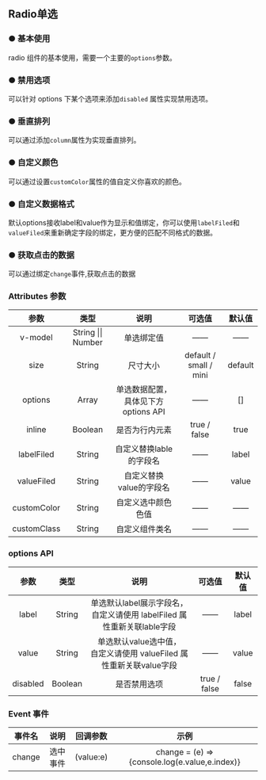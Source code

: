 <script setup>
    import demo1 from './demo1.vue' 
    import demo2 from './demo2.vue' 
    import demo3 from './demo3.vue'
    import demo4 from './demo4.vue'
    import demo5 from './demo5.vue'
    import demo6 from './demo6.vue'
</script>
## Radio单选

### ● 基本使用
<p> radio 组件的基本使用，需要一个主要的<code>options</code>参数。</p>
<demo1/>

### ● 禁用选项
<p>可以针对 options 下某个选项来添加<code>disabled</code> 属性实现禁用选项。</p>
<demo2/>

### ● 垂直排列
<p>可以通过添加<code>column</code>属性为实现垂直排列。</p>
<demo3/>

### ● 自定义颜色
<p>可以通过设置<code>customColor</code>属性的值自定义你喜欢的颜色。</p>
<demo4/>

### ● 自定义数据格式
<p>默认options接收label和value作为显示和值绑定，你可以使用<code>labelFiled</code>和<code>valueFiled</code>来重新确定字段的绑定，更方便的匹配不同格式的数据。</p>
<demo5/>

### ● 获取点击的数据
<p>可以通过绑定<code>change</code>事件,获取点击的数据</p>
<demo6/>

### Attributes 参数

|    参数     |        类型        |                 说明                 |         可选值         | 默认值  |
| :---------: | :----------------: | :----------------------------------: | :--------------------: | :-----: |
|   v-model   | String \|\| Number |              单选绑定值              |           ——           |   ——    |
|    size     |       String       |               尺寸大小               | default / small / mini | default |
|   options   |       Array        | 单选数据配置，具体见下方 options API |           ——           |   []    |
|   inline    |      Boolean       |            是否为行内元素            |      true / false      |  true   |
| labelFiled  |       String       |       自定义替换lable的字段名        |           ——           |  label  |
| valueFiled  |       String       |       自定义替换value的字段名        |           ——           |  value  |
| customColor |       String       |          自定义选中颜色色值          |           ——           |   ——    |
| customClass |       String       |            自定义组件类名            |           ——           |   ——    |

### options API

|   参数   |  类型   |                             说明                             |    可选值    | 默认值 |
| :------: | :-----: | :----------------------------------------------------------: | :----------: | :----: |
|  label   | String  | 单选默认label展示字段名，<br />自定义请使用 labelFiled 属性重新关联lable字段 |      ——      | label  |
|  value   | String  | 单选默认value选中值，<br />自定义请使用 valueFiled 属性重新关联value字段 |      ——      | value  |
| disabled | Boolean |                         是否禁用选项                         | true / false | false  |

### Event 事件

| 事件名 |   说明   | 回调参数  |                     示例                      |
| :----: | :------: | :-------: | :-------------------------------------------: |
| change | 选中事件 | (value:e) | change = (e) =>{console.log(e.value,e.index)} |